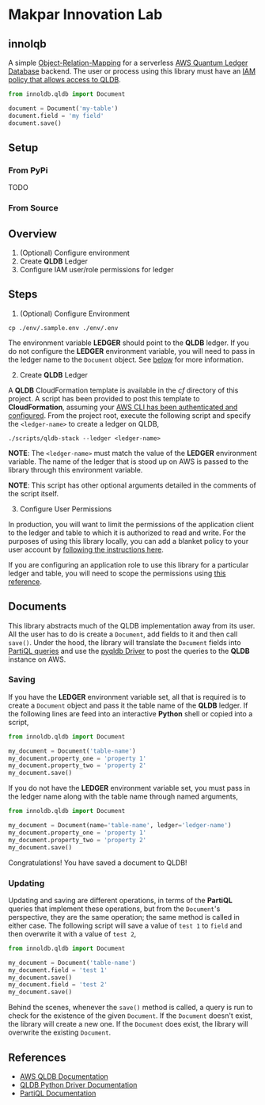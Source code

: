 # Makpar Innovation Lab
## innolqb

A simple [Object-Relation-Mapping](https://en.wikipedia.org/wiki/Object%E2%80%93relational_mapping) for a serverless [AWS Quantum Ledger Database](https://docs.aws.amazon.com/qldb/latest/developerguide/what-is.html) backend. The user or process using this library must have an [IAM policy that allows access to QLDB](https://docs.aws.amazon.com/qldb/latest/developerguide/security-iam.html).


```python
from innoldb.qldb import Document

document = Document('my-table')
document.field = 'my field'
document.save()
```

## Setup
### From PyPi

TODO

### From Source 
Overview
--------

1. (Optional) Configure environment
2. Create **QLDB** Ledger
3. Configure IAM user/role permissions for ledger

Steps
-----
1. (Optional) Configure Environment

```shell
cp ./env/.sample.env ./env/.env
```

The environment variable **LEDGER** should point to the **QLDB** ledger. If you do not configure the **LEDGER** environment variable, you will need to pass in the ledger name to the `Document` object. See [below](#documents) for more information.

2. Create **QLDB** Ledger

A **QLDB** CloudFormation template is available in the *cf* directory of this project. A script has been provided to post this template to **CloudFormation**, assuming your [AWS CLI has been authenticated and configured](https://docs.aws.amazon.com/cli/latest/userguide/cli-chap-configure.html). From the project root, execute the following script and specify the `<ledger-name>` to create a ledger on QLDB,

```shell
./scripts/qldb-stack --ledger <ledger-name>
```

**NOTE**: The `<ledger-name>` must match the value of the **LEDGER** environment variable. The name of the ledger that is stood up on AWS is passed to the library through this environment variable.

**NOTE**: This script has other optional arguments detailed in the comments of the script itself.

3. Configure User Permissions

In production, you will want to limit the permissions of the application client to the ledger and table to which it is authorized to read and write. For the purposes of using this library locally, you can add a blanket policy to your user account by [following the instructions here](https://docs.aws.amazon.com/qldb/latest/developerguide/getting-started.prereqs.html#getting-started.prereqs.permissions).

If you are configuring an application role to use this library for a particular ledger and table, you will need to scope the permissions using [this reference](https://docs.aws.amazon.com/qldb/latest/developerguide/getting-started-standard-mode.html).


## Documents

This library abstracts much of the QLDB implementation away from its user. All the user has to do is create a `Document`, add fields to it and then call `save()`. Under the hood, the library will translate the `Document` fields into [PartiQL queries](https://partiql.org/docs.html) and use the [pyqldb Driver](https://amazon-qldb-driver-python.readthedocs.io/en/stable/index.html) to post the queries to the **QLDB** instance on AWS.

### Saving

If you have the **LEDGER** environment variable set, all that is required is to create a `Document` object and pass it the table name of the **QLDB** ledger. If the following lines are feed into an interactive **Python** shell or copied into a script,

```python
from innoldb.qldb import Document

my_document = Document('table-name')
my_document.property_one = 'property 1'
my_document.property_two = 'property 2'
my_document.save()
```

If you do not have the **LEDGER** environment variable set, you must pass in the ledger name along with the table name through named arguments,

```python
from innoldb.qldb import Document

my_document = Document(name='table-name', ledger='ledger-name')
my_document.property_one = 'property 1'
my_document.property_two = 'property 2'
my_document.save()
```

Congratulations! You have saved a document to QLDB!

### Updating

Updating and saving are different operations, in terms of the **PartiQL** queries that implement these operations, but from the `Document`'s perspective, they are the same operation; the same method is called in either case. The following script will save a value of `test 1` to `field` and then overwrite it with a value of `test 2`,

```python
from innoldb.qldb import Document

my_document = Document('table-name')
my_document.field = 'test 1'
my_document.save()
my_document.field = 'test 2'
my_document.save()
```

Behind the scenes, whenever the `save()` method is called, a query is run to check for the existence of the given `Document`. If the `Document` doesn't exist, the library will create a new one. If the `Document` does exist, the library will overwrite the existing `Document`.

## References 
- [AWS QLDB Documentation](https://docs.aws.amazon.com/qldb/latest/developerguide/what-is.html)
- [QLDB Python Driver Documentation](https://amazon-qldb-driver-python.readthedocs.io/en/stable/index.html)
- [PartiQL Documentation](https://partiql.org/docs.html)